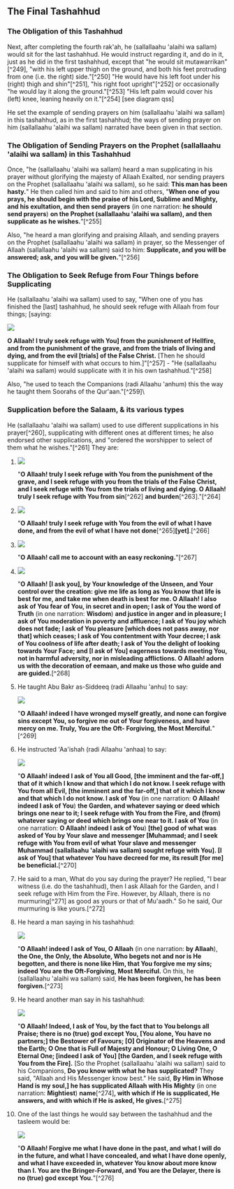 

## The Final Tashahhud

### The Obligation of this Tashahhud

Next, after completing the fourth rak'ah, he (sallallaahu 'alaihi wa sallam) would sit for the last tashahhud. He would instruct regarding it, and do in it, just as he did in the first tashahhud, except that "he would sit mutawarrikan"[^249], "with his left upper thigh on the ground, and both his feet protruding from one (i.e. the right) side."[^250] "He would have his left foot under his (right) thigh and shin"[^251], "his right foot upright"[^252] or occasionally "he would lay it along the ground."[^253] "His left palm would cover his (left) knee, leaning heavily on it."[^254] [see diagram qss]

He set the example of sending prayers on him (sallallaahu 'alaihi wa sallam) in this tashahhud, as in the first tashahhud; the ways of sending prayer on him (sallallaahu 'alaihi wa sallam) narrated have been given in that section.

### The Obligation of Sending Prayers on the Prophet (sallallaahu 'alaihi wa sallam) in this Tashahhud

Once, "he (sallallaahu 'alaihi wa sallam) heard a man supplicating in his prayer without glorifying the majesty of Allaah Exalted, nor sending prayers on the Prophet (sallallaahu 'alaihi wa sallam), so he said: **This man has been hasty.**" He then called him and said to him and others, "**When one of you prays, he should begin with the praise of his Lord, Sublime and Mighty, and his exultation, and then send prayers** (in one narration: **he should send prayers**) **on the Prophet (sallallaahu 'alaihi wa sallam), and then supplicate as he wishes.**"[^255]

Also, "he heard a man glorifying and praising Allaah, and sending prayers on the Prophet (sallallaahu 'alaihi wa sallam) in prayer, so the Messenger of Allaah (sallallaahu 'alaihi wa sallam) said to him: **Supplicate, and you will be answered; ask, and you will be given.**"[^256]

### The Obligation to Seek Refuge from Four Things before Supplicating

He (sallallaahu 'alaihi wa sallam) used to say, "When one of you has finished the \[last\] tashahhud, he should seek refuge with Allaah from four things; [saying:

![](/images/salah/861.gif)

**O Allaah! I truly seek refuge with You\] from the punishment of Hellfire, and from the punishment of the grave, and from the trials of living and dying, and from the evil \[trials\] of the False Christ.** \[Then he should supplicate for himself with what occurs to him.\]"[^257] - "He (sallallaahu 'alaihi wa sallam) would supplicate with it in his own tashahhud."[^258]

Also, "he used to teach the Companions (radi Allaahu 'anhum) this the way he taught them Soorahs of the Qur'aan."[^259]\

### Supplication before the Salaam, & its various types

He (sallallaahu 'alaihi wa sallam) used to use different supplications in his prayer[^260], supplicating with different ones at different times; he also endorsed other supplications, and "ordered the worshipper to select of them what he wishes."[^261] They are:

1.  ![](/images/salah/871.gif)

    "**O Allaah! truly I seek refuge with You from the punishment of  the grave, and I seek refuge with you from the trials of the False Christ, and I seek refuge with You from the trials of living and dying. O Allaah! truly I seek refuge with You from sin**[^262] **and burden**[^263]."[^264]

2. ![](/images/salah/872.gif)

   "**O Allaah! truly I seek refuge with You from the evil of what I have done, and from the evil of what I have not done**[^265]**[yet]**.[^266]

3. ![](/images/salah/873.gif)

   "**O Allaah! call me to account with an easy reckoning.**"[^267]

4. ![](/images/salah/874.gif)

   "**O Allaah! \[I ask you\], by Your knowledge of the Unseen, and Your control over the creation: give me life as long as You know that life is best for me, and take me when death is best for me. O Allaah! I also ask of You fear of You, in secret and in open; I ask of You the word of Truth** (in one narration: **Wisdom**) **and justice in anger and in pleasure; I ask of You moderation in poverty and affluence; I ask of You joy which does not fade; I ask of You pleasure \[which does not pass away, nor that\] which ceases; I ask of You contentment with Your decree; I ask of You coolness of life after death; I ask of You the delight of looking towards Your Face; and \[I ask of You\] eagerness towards meeting You, not in harmful adversity, nor in misleading afflictions. O Allaah! adorn us with
    the decoration of eemaan, and make us those who guide and are guided.**[^268]

5.  He taught Abu Bakr as-Siddeeq (radi Allaahu 'anhu) to say:

    ![](/images/salah/881.gif)

    "**O Allaah! indeed I have wronged myself greatly, and none can forgive sins except You, so forgive me out of Your forgiveness, and have mercy on me. Truly, You are the Oft- Forgiving, the Most Merciful.**"[^269]

6.  He instructed 'Aa'ishah (radi Allaahu 'anhaa) to say:

    ![](/images/salah/882.gif)

    "**O Allaah! indeed I ask of You all Good, \[the imminent and the far-off,\] that of it which I know and that which I do not know. I seek refuge with You from all Evil, \[the imminent and the far-off,\] that of it which I know and that which I do not know. I ask of You** (in one narration: **O Allaah! indeed I ask of You**) **the Garden, and whatever saying or deed which brings one near to it; I seek refuge with You from the Fire, and (from) whatever saying or deed which brings one near to it. I ask of You** (in one narration: **O Allaah! indeed I ask of You**) **\[the\] good of what was asked of You by Your slave and messenger \[Muhammad; and I seek refuge with You from evil of what Your slave and messenger Muhammad (sallallaahu 'alaihi wa sallam) sought refuge with You\]. \[I ask of
    You\] that whatever You have decreed for me, its result \[for me\] be beneficial.**[^270]

7.  He said to a man, What do you say during the prayer? He replied, "I bear witness (i.e. do the tashahhud), then I ask Allaah for the Garden, and I seek refuge with Him from the Fire. However, by Allaah, there is no murmuring[^271] as good as yours or that of Mu'aadh." So he said, Our murmuring is like yours.[^272]

8.  He heard a man saying in his tashahhud:

    ![](/images/salah/891.gif)

    "**O Allaah! indeed I ask of You, O Allaah** (in one narration: **by Allaah**), **the One, the Only, the Absolute, Who begets not and nor is He begotten, and there is none like Him, that You forgive me my sins; indeed You are the Oft-Forgiving, Most Merciful.** On this, he (sallallaahu 'alaihi wa sallam) said, **He has been forgiven, he has been forgiven.**[^273]

9.  He heard another man say in his tashahhud:

    ![](/images/salah/892.gif)

    "**O Allaah! Indeed, I ask of You, by the fact that to You belongs all Praise; there is no (true) god except You, \[You alone, You have no partners;\] the Bestower of Favours; \[O\] Originator of the Heavens and the Earth; O One that is Full of Majesty and Honour; O Living One, O Eternal One; \[indeed I ask of You\] \[the Garden, and I seek refuge with You from the Fire\].** \[So the Prophet (sallallaahu 'alaihi wa sallam) said to his Companions, **Do you know with what he has supplicated?** They said, "Allaah and His Messenger know best." He said, **By Him in Whose Hand is my soul,\] he has supplicated Allaah with His Mighty** (in one narration: **Mightiest**) **name**[^274]**, with which if He is supplicated, He answers, and with which if He is asked, He gives.**[^275]

10. One of the last things he would say between the tashahhud and the
    tasleem would be:

    ![](/images/salah/901.gif)

    "**O Allaah! Forgive me what I have done in the past, and what I will do in the future, and what I have concealed, and what I have done openly, and what I have exceeded in, whatever You know about more know than I. You are the Bringer-Forward, and You are the Delayer, there is no (true) god except You.**"[^276]

